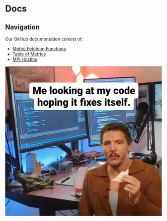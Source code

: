 # Docs

## Navigation

Our GitHub documentation consist of:

- [Metric Fetching Functions](./metric-fetching-functions.md)
- [Table of Metrics](./metrics-description.md)
- [MPI Hosting](./mpi-hostfile.md)

![Error](./images/what-if-error.png)